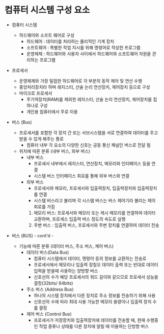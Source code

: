 # 컴퓨터 시스템 구성 요소

* 컴퓨터 시스템
    - 하드웨어와 소프트 웨어로 구성
        - 하드웨어 : 데이터를 처리하는 물리적인 기계 장치
        - 소프트웨어 : 특별한 작업 지시를 위해 명령어로 작성한 프로그램
        - 운영체제 : 하드웨어와 사용자 사이에서 하드웨어와 소프트웨어 자원을 관리하는 프로그램
* 프로세서
    - 운영체제와 가장 밀접한 하드웨어로 각 부분의 동작 제어 및 연산 수행
    - 중앙처리장치라 하며 레지스터, 산술 논리 연산장치, 제어장치 등으로 구성
    - 마이크로 프로세서
        - 주기억장치(RAM)를 제외한 레지스터, 산술 논리 연산장치, 제어장치를 칩 하나로 구성
        - 개인용 컴퓨터에서 주로 이용

* 버스 (Bus)
    - 프로세서를 포함한 각 장치 간 또는 서브시스템을 서로 연결하여 데이터를 주고받을 수 있게 해주는 통로
        - 컴퓨터 내부 각 요소의 다양한 신호는 공동 통신 채널인 버스로 전달 됨
    - 위치에 따른 분류 (내부 버스, 외부 버스)
        - 내부 버스
            - 프로세서 내부에서 레지스터, 연산장치, 메모리와 인터페이스 등을 연결
            - 시스템 버스 인터페이스 회로를 통해 외부 버스와 연결
        - 외부 버스
            - 프로세서와 메모리, 프로세서와 입출력장치, 입출력장치와 입출력장치를 연결
            - 시스템 버스라고 불리며 각 시스탬 버스는 버스 제어기라 불리는 제어 회로를 가짐
            1. 메모리 버스: 프로세서와 메모리 또는 캐시 메모리를 연결하여 데이터 교환하며, 프로세스 입출력 버스 정도의 속도로 실행
            2. 주변 버스 : 입출력 버스, 프로세서와 주변 장치를 연결하여 데이터 전송
* 버스 (BUS) - cont'd -
    - 기능에 따른 분류 (데이터 버스, 주소 버스, 제어 버스)
        - 데이터 버스(Data Bus)
            - 컴퓨터 시스템에서 데이터, 명령어 등의 정보를 교환하는 전송로
            - 프로세서에서 메모리나 입출력 장칠오 데이터 출력 또는 반대로 데이터 입력을 받을때 사용하는 양방향 버스
            - 신호선의 수가 해당 프로세서의 워드 길이와 같으므로 프로세서 성능을 결정(32bits/ 64bits)
        - 주소 버스 (Address Bus)
            - 하나의 시스템 장치에서 다른 장치로 주소 정보를 전송하기 위해 사용
            - 신호선의 수에 따라 최대 사용 가능한 메모리 용량이나 입출력 장치 수를 결정
        - 제어 버스 (Control Bus)
            - 프로세서가 저장장치와 입출력장치에 데이터를 전송할 때, 현재 수행중인 작업 종류나 상태를 다른 장치에 알릴 때 이용하는 단방향 버스
